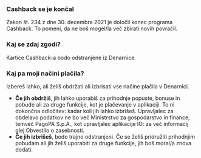 <H3>
  Cashback se je končal
</H3>
<body>
  Zakon št. 234 z dne 30. decembra 2021 je določil konec programa Cashback. To pomeni, da ne boš mogel/la več zbirati novih povračil.
</body>
<H3>
  Kaj se zdaj zgodi?
</H3>
<body>
  Kartice Cashback-a bodo odstranjene iz Denarnice.
</body>
<H3>
  Kaj pa moji načini plačila?
</H3>
<body>
  Izbereš lahko, ali želiš obdržati ali izbrisati vse načine plačila v Denarnici.
</body>
<ul style="list-style-type: square">
  <li>
    <body>
      <b> Če jih obdržiš</b>, jih lahko uporabiš za prihodnje popuste, bonuse in pobude ali za druge funkcije, kot je plačevanje v aplikaciji. To ni dokončna odločitev: kadar koli jih lahko izbrišeš.
      Upravljalec za obdelavo podatkov ne bo več Ministrstvo za gospodarstvo in finance, temveč PagoPA S.p.A., kot upravljalec aplikacije IO: za več informacij glej Obvestilo o zasebnosti.
    </body>
  </li>
  <li>
      <body>
          <b>Če jih izbrišeš</b>, bodo trajno odstranjeni. Če se želiš pridružiti prihodnjim pobudam ali jih želiš uporabiti za druge funkcije, jih boš moral/a znova dodati.
      </body>
  </li>
</ul>